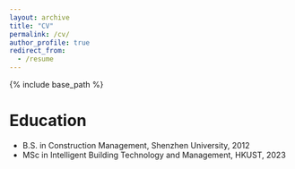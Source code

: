 ```yaml
---
layout: archive
title: "CV"
permalink: /cv/
author_profile: true
redirect_from:
  - /resume
---
```


{% include base_path %}

Education
======
* B.S. in Construction Management, Shenzhen University, 2012
* MSc in Intelligent Building Technology and Management, HKUST, 2023
